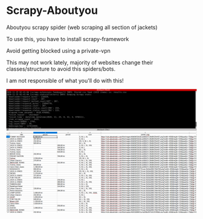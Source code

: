 # Scrapy-Aboutyou
Aboutyou scrapy spider (web scraping all section of jackets)

To use this, you have to install scrapy-framework

Avoid getting blocked using a private-vpn

This may not work lately, majority of websites change their classes/structure to avoid this spiders/bots.

I am not responsible of what you'll do with this!

![](aboutyou/Images/scrapy-terminal.PNG)
<br>
![](aboutyou/Images/csv-capture.PNG)
